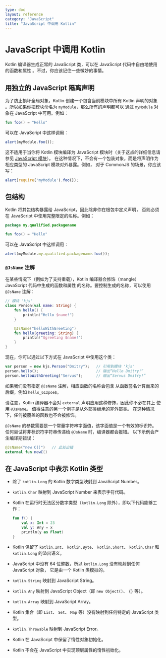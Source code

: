 ```yaml
---
type: doc
layout: reference
category: "JavaScript"
title: "JavaScript 中调用 Kotlin"
---
```


# JavaScript 中调用 Kotlin

Kotlin 编译器生成正常的 JavaScript 类，可以在 JavaScript 代码中自由地使用的函数和属性
。不过，你应该记住一些微妙的事情。

## 用独立的 JavaScript 隔离声明

为了防止损坏全局对象，Kotlin 创建一个包含当前模块中所有 Kotlin 声明的对象
。所以如果你把模块命名为 `myModule`，那么所有的声明都可以
通过 `myModule` 对象在 JavaScript 中可用。例如：

``` kotlin
fun foo() = "Hello"
```

可以在 JavaScript 中这样调用：

``` javascript
alert(myModule.foo());
```

这不适用于当你将 Kotlin 模块编译为 JavaScript 模块时（关于这点的详细信息请参见 [JavaScript 模块](js-modules.html)）。
在这种情况下，不会有一个包装对象，而是将声明作为相应类型的 JavaScript 模块对外暴露。例如，
对于 CommonJS 的场景，你应该写：

``` javascript
alert(require('myModule').foo());
```


## 包结构

Kotlin 将其包结构暴露给 JavaScript，因此除非你在根包中定义声明，
否则必须在 JavaScript 中使用完整限定的名称。例如：

``` kotlin
package my.qualified.packagename

fun foo() = "Hello"
```

可以在 JavaScript 中这样调用：

``` javascript
alert(myModule.my.qualified.packagename.foo());
```


### `@JsName` 注解

在某些情况下（例如为了支持重载），Kotlin 编译器会修饰（mangle） JavaScript 代码中生成的函数和属性
的名称。要控制生成的名称，可以使用 `@JsName` 注解：

``` kotlin
// 模块 'kjs'
class Person(val name: String) {
    fun hello() {
        println("Hello $name!")
    }

    @JsName("helloWithGreeting")
    fun hello(greeting: String) {
        println("$greeting $name!")
    }
}
```

现在，你可以通过以下方式在 JavaScript 中使用这个类：

``` javascript
var person = new kjs.Person("Dmitry");   // 引用到模块 'kjs'
person.hello();                          // 输出“Hello Dmitry!”
person.helloWithGreeting("Servus");      // 输出“Servus Dmitry!”
```

如果我们没有指定 `@JsName` 注解，相应函数的名称会包含
从函数签名计算而来的后缀，例如 `hello_61zpoe$`。

请注意，Kotlin 编译器不会对 `external` 声明应用这种修饰，因此你不必在其上
使用 `@JsName`。 值得注意的另一个例子是从外部类继承的非外部类。
在这种情况下，任何被覆盖的函数也不会被修饰。

`@JsName` 的参数需要是一个常量字符串字面值，该字面值是一个有效的标识符。
任何尝试将非标识符字符串传递给 `@JsName` 时，编译器都会报错。
以下示例会产生编译期错误：

``` kotlin
@JsName("new C()")   // 此处出错
external fun newC()
```


## 在 JavaScript 中表示 Kotlin 类型

* 除了 `kotlin.Long` 的 Kotlin 数字类型映射到 JavaScript Number。
* `kotlin.Char` 映射到 JavaScript Number 来表示字符代码。
* Kotlin 在运行时无法区分数字类型（`kotlin.Long` 除外），即以下代码能够工作：

  ``` kotlin
  fun f() {
      val x: Int = 23
      val y: Any = x
      println(y as Float)
  }
  ```

* Kotlin 保留了 `kotlin.Int`、 `kotlin.Byte`、 `kotlin.Short`、 `kotlin.Char` 和 `kotlin.Long` 的溢出语义。
* JavaScript 中没有 64 位整数，所以 `kotlin.Long` 没有映射到任何 JavaScript 对象，
  它是由一个 Kotlin 类模拟的。
* `kotlin.String` 映射到 JavaScript String。
* `kotlin.Any` 映射到 JavaScript Object（即 `new Object()`、 `{}` 等）。
* `kotlin.Array` 映射到 JavaScript Array。
* Kotlin 集合（即 `List`、 `Set`、 `Map` 等）没有映射到任何特定的 JavaScript 类型。
* `kotlin.Throwable` 映射到 JavaScript Error。
* Kotlin 在 JavaScript 中保留了惰性对象初始化。
* Kotlin 不会在 JavaScript 中实现顶层属性的惰性初始化。

